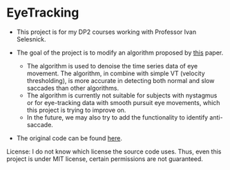 # EyeTracking

* This project is for my DP2 courses working with Professor Ivan Selesnick.

* The goal of the project is to modify an algorithm proposed by [this](https://jov.arvojournals.org/article.aspx?articleid=2772700) paper.
  * The algorithm is used to denoise the time series data of eye movement. The algorithm, in combine with simple VT (velocity thresholding), is more accurate in detecting both normal and slow saccades than other algorithms.
  * The algorithm is currently not suitable for subjects with nystagmus or for eye-tracking data with smooth pursuit eye movements, which this project is trying to improve on.
  * In the future, we may also try to add the functionality to identify anti-saccade.


* The original code can be found [here](https://eeweb.engineering.nyu.edu/iselesni/eye-movement/).

License: I do not know which license the source code uses. Thus, even this project is under MIT license, certain permissions are not guaranteed.
